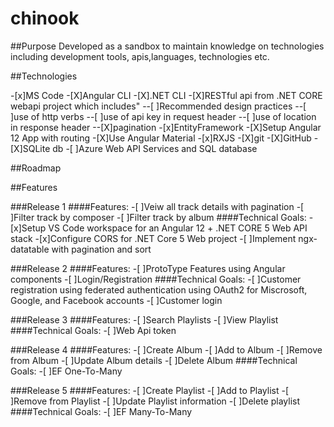 # chinook



##Purpose
Developed as a sandbox to maintain knowledge on technologies including development tools, apis,languages, technologies etc.


##Technologies

-[x]MS Code
-[X]Angular CLI
-[X].NET CLI
-[X]RESTful api from .NET CORE webapi project which includes"
--[ ]Recommended design practices
--[ ]use of http verbs
--[ ]use of api key in request header
--[ ]use of location in response header
--[X]pagination
-[x]EntityFramework
-[X]Setup Angular 12 App with routing
-[X]Use Angular Material
-[x]RXJS
-[X]git
-[X]GitHub
-[X]SQLite db
-[ ]Azure Web API Services and SQL database

##Roadmap

##Features

###Release 1
####Features:
-[ ]Veiw all track details with pagination
-[ ]Filter track by composer
-[ ]Filter track by album 
####Technical Goals:
-[x]Setup VS Code workspace for an Angular 12  + .NET CORE 5 Web API stack
-[x]Configure CORS for .NET Core 5 Web project
-[ ]Implement ngx-datatable with pagination and sort

###Release 2
####Features:
-[ ]ProtoType Features using Angular components
-[ ]Login/Registration
####Technical Goals:
-[ ]Customer registration using federated authentication using OAuth2 for Miscrosoft, Google, and Facebook accounts
-[ ]Customer login


###Release 3
####Features:
-[ ]Search Playlists
-[ ]View Playlist
####Technical Goals:
-[ ]Web Api token

###Release 4
####Features:
-[ ]Create Album
-[ ]Add to Album
-[ ]Remove from Album
-[ ]Update Album details
-[ ]Delete Album 
####Technical Goals:
-[ ]EF One-To-Many

###Release 5
####Features:
-[ ]Create Playlist
-[ ]Add to Playlist
-[ ]Remove from Playlist
-[ ]Update Playlist information
-[ ]Delete playlist 
####Technical Goals:
-[ ]EF Many-To-Many

